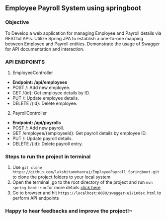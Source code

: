 ## Employee Payroll System using springboot

### Objective
To Develop a web application for managing Employee and Payroll details via RESTful APIs. Utilize Spring JPA to establish a one-to-one mapping between Employee and Payroll entities. Demonstrate the usage of Swagger for API documentation and interaction.

### API ENDPOINTS
1. EmployeeController
- **Endpoint: /api/employees**
- POST /: Add new employee.
- GET /{id}: Get employee details by ID.
- PUT /: Update employee details.
- DELETE /{id}: Delete employee.
2. PayrollController
- **Endpoint: /api/payrolls**
- POST /: Add new payroll.
- GET /employee/{employeeId}: Get payroll details by employee ID.
- PUT /: Update payroll details.
- DELETE /{id}: Delete payroll entry.

### Steps to run the project in terminal
1. Use `git clone https://github.com/lakshitamohanraj/EmployeePayroll_Springboot.git` to clone the project folders to your local system
2. Open the terminal ,go to the root directory of the project and run `mvn spring-boot:run` for more details [click here](https://stackoverflow.com/questions/47835901/how-to-start-up-spring-boot-application-via-command-line)
3. Go to browser and hit `https://localhost:8080/swagger-ui/index.html` to perform API endpoints

### Happy to hear feedbacks and improve the project!~

